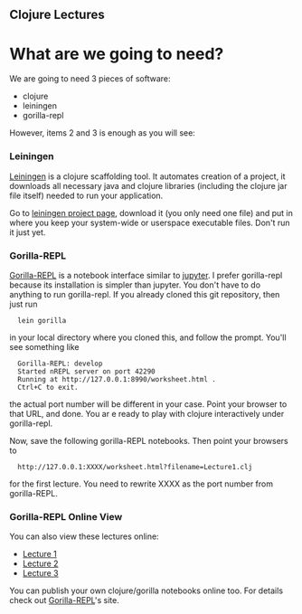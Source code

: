 Clojure Lectures
----------------

What are we going to need?
==========================

We are going to need 3 pieces of software:

* clojure
* leiningen
* gorilla-repl

However, items 2 and 3 is enough as you will see:

### Leiningen

[Leiningen][1] is a clojure scaffolding tool. It automates creation of a project, it downloads all necessary java and clojure libraries (including the clojure jar file itself) needed to run your application.

Go to [leiningen project page][1], download it (you only need one file) and put in where you keep your system-wide or userspace executable files. Don't run it just yet.

### Gorilla-REPL

[Gorilla-REPL][2] is a notebook interface similar to [jupyter][4]. I prefer gorilla-repl because its installation is simpler than jupyter.  You don't have to do anything to run gorilla-repl. If you already
cloned this git repository, then just run

      lein gorilla

in your local directory where you cloned this, and follow the prompt. You'll see something like

      Gorilla-REPL: develop
      Started nREPL server on port 42290
      Running at http://127.0.0.1:8990/worksheet.html .
      Ctrl+C to exit.

the actual port number will be different in your case. Point your browser to that URL, and done. You ar e ready to play with clojure interactively under gorilla-repl.

Now, save the following gorilla-REPL notebooks. Then point your browsers to 

      http://127.0.0.1:XXXX/worksheet.html?filename=Lecture1.clj 

for the first lecture. You need to rewrite XXXX as the port number from gorilla-REPL.

### Gorilla-REPL Online View

You can also view these lectures online:

* [Lecture 1][6]
* [Lecture 2][7]
* [Lecture 3][8]

You can publish your own clojure/gorilla notebooks online too. For details check out [Gorilla-REPL][5]'s site.

[1]: http://leiningen.org/
[2]: http://gorilla-repl.org/
[3]: http://github.com
[4]: http://jupyter.org/
[5]: http://gorilla-repl.org/viewer.html
[6]: http://viewer.gorilla-repl.org/view.html?source=github&user=kaygun&repo=Clojure_Lectures&path=Lecture2.clj
[7]: http://viewer.gorilla-repl.org/view.html?source=github&user=kaygun&repo=Clojure_Lectures&path=Lecture3.clj
[8]: http://viewer.gorilla-repl.org/view.html?source=github&user=kaygun&repo=Clojure_Lectures&path=Lecture1.clj
